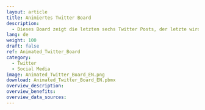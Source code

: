 ```yaml
---
layout: article
title: Animiertes Twitter Board
description: 
  - Dieses Board zeigt die letzten sechs Twitter Posts, der letzte wird in der Mitte gezeigt und die anderen fünf laufen nacheinander durch eine Live Tile Box.
lang: de
weight: 100
draft: false
ref: Animated_Twitter_Board
category:
  - Twitter
  - Social Media
image: Animated_Twitter_Board_EN.png
download: Animated_Twitter_Board_EN.pbmx
overview_description:
overview_benefits:
overview_data_sources:
---
```

